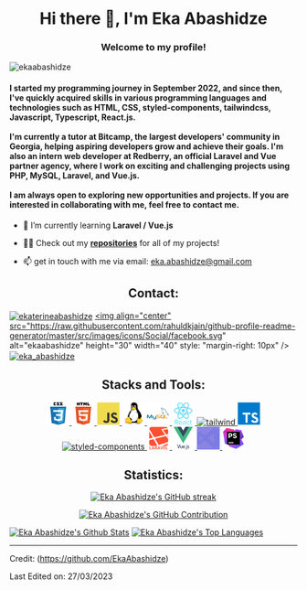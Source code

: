 <h1 align="center">Hi there 👋, I'm Eka Abashidze</h1>
<h3 align="center">Welcome to my profile!</h3>
<p align="left"> <img src="https://komarev.com/ghpvc/?username=ekaabashidze" alt="ekaabashidze" /> </p>
<h4>I started my programming journey in September 2022, and since then, I've quickly acquired skills in various programming languages and technologies such as HTML, CSS, styled-components, tailwindcss, Javascript, Typescript, React.js.
<br />
<br />
I'm currently a tutor at Bitcamp, the largest developers' community in Georgia, helping aspiring developers grow and achieve their goals. I'm also an intern web developer at Redberry, an official Laravel and Vue partner agency, where I work on exciting and challenging projects using PHP, MySQL, Laravel, and Vue.js.
<br />
<br />
I am always open to exploring new opportunities and projects. If you are interested in collaborating with me, feel free to contact me.</h4> 

- 🌱 I’m currently learning **Laravel / Vue.js**

- 👨‍💻 Check out my <a href="https://github.com/EkaAbashidze?tab=repositories"><b>repositories</b></a> for all of my projects!

- 📫 get in touch with me via email: eka.abashidze@gmail.com

<h2 align="center"> Contact: </h2>
  
<p align="center">
  
<a href="https://www.linkedin.com/in/ekaterine-abashidze-812b8266/" target="blank"><img align="center" src="https://raw.githubusercontent.com/rahuldkjain/github-profile-readme-generator/master/src/images/icons/Social/linked-in-alt.svg" alt="ekaterineabashidze" height="30" width="40" /></a>
<a href="https://www.facebook.com/eka.abashidze10" target="blank"><img align="center" src="https://raw.githubusercontent.com/rahuldkjain/github-profile-readme-generator/master/src/images/icons/Social/facebook.svg" alt="ekaabashidze" height="30" width="40" style: "margin-right: 10px" /></a>
<a href="https://www.instagram.com/eka_abashidze/" target="_blank"><img align="center" src="https://raw.githubusercontent.com/rahuldkjain/github-profile-readme-generator/master/src/images/icons/Social/instagram.svg" alt="eka_abashidze" height="30" width="30" /></a>

</p>

<h2 align="center"> Stacks and Tools: </h2>

<p align="center">
<a href="https://www.w3schools.com/css/" target="_blank" rel="noreferrer"> <img src="https://raw.githubusercontent.com/devicons/devicon/master/icons/css3/css3-original-wordmark.svg" alt="css3" width="40" height="40"/> </a> <a href="https://www.w3.org/html/" target="_blank" rel="noreferrer"> <img src="https://raw.githubusercontent.com/devicons/devicon/master/icons/html5/html5-original-wordmark.svg" alt="html5" width="40" height="40"/> </a>
<a href="https://developer.mozilla.org/en-US/docs/Web/JavaScript" target="_blank" rel="noreferrer"> <img src="https://raw.githubusercontent.com/devicons/devicon/master/icons/javascript/javascript-original.svg" alt="javascript" width="40" height="40"/> </a>
<a href="https://www.linux.org/" target="_blank" rel="noreferrer"> <img src="https://raw.githubusercontent.com/devicons/devicon/master/icons/linux/linux-original.svg" alt="linux" width="40" height="40"/> </a> 
<a href="https://www.mysql.com/" target="_blank" rel="noreferrer"> <img src="https://raw.githubusercontent.com/devicons/devicon/master/icons/mysql/mysql-original-wordmark.svg" alt="mysql" width="40" height="40"/> </a>
<a href="https://reactjs.org/" target="_blank" rel="noreferrer"> <img src="https://raw.githubusercontent.com/devicons/devicon/master/icons/react/react-original-wordmark.svg" alt="react" width="40" height="40"/> </a>
<a href="https://tailwindcss.com/" target="_blank" rel="noreferrer"> <img src="https://www.vectorlogo.zone/logos/tailwindcss/tailwindcss-icon.svg" alt="tailwind" width="40" height="40"/> </a>
<a href="https://www.typescriptlang.org/" target="_blank" rel="noreferrer"> <img src="https://raw.githubusercontent.com/devicons/devicon/master/icons/typescript/typescript-original.svg" alt="typescript" width="40" height="40"/> </a>
<a href="https://styled-components.com/" target="_blank" rel="noreferrer"> <img src="https://raw.githubusercontent.com/styled-components/brand/master/styled-components.png" alt="styled-components" width="40" height="40"/> </a>
<a href="https://laravel.com/" target="_blank" rel="noreferrer"> <img src="https://raw.githubusercontent.com/devicons/devicon/master/icons/laravel/laravel-plain-wordmark.svg" alt="laravel" width="40" height="40"/> </a>
<a href="https://vuejs.org/" target="_blank" rel="noreferrer"> <img src="https://raw.githubusercontent.com/devicons/devicon/master/icons/vuejs/vuejs-original-wordmark.svg" alt="vue.js" width="40" height="40"/> </a>
<a href="https://code.visualstudio.com/" target="_blank" rel="noreferrer">
  <img src="https://raw.githubusercontent.com/devicons/devicon/master/icons/visualstudio/visualstudio-plain.svg" alt="Visual Studio Code" width="40" height="40" style="filter: invert(47%) sepia(75%) saturate(655%) hue-rotate(206deg) brightness(93%) contrast(91%);"/>
</a>
<a href="https://www.jetbrains.com/phpstorm/" target="_blank" rel="noreferrer">
  <img src="https://raw.githubusercontent.com/devicons/devicon/master/icons/phpstorm/phpstorm-original.svg" alt="PhpStorm" width="40" height="40"/>
</a>
</p>


<h2 align="center"> Statistics: </h2>

<p align="center">
  <a href="https://github.com/ekaabashidze">
    <img src="https://github-readme-streak-stats.herokuapp.com/?user=ekaabashidze&theme=radical&border=7F3FBF&background=0D1117" alt="Eka Abashidze's GitHub streak"/>
  </a>
</p>

<p align="center">
  <a href="https://github.com/ekaabashidze">
    <img src="https://github-profile-summary-cards.vercel.app/api/cards/profile-details?username=ekaabashidze&theme=radical" alt="Eka Abashidze's GitHub Contribution"/>
  </a>
</p>

<a> 
  <a href="https://github.com/ekaabashidze"><img alt="Eka Abashidze's Github Stats" src="https://denvercoder1-github-readme-stats.vercel.app/api?username=ekaabashidze&show_icons=true&count_private=true&theme=react&border_color=7F3FBF&bg_color=0D1117&title_color=CDB4DB&icon_color=CDB4DB" height="192px" width="49.5%"/></a>
  <a href="https://github.com/ekaabashidze"><img alt="Eka Abashidze's Top Languages" src="https://denvercoder1-github-readme-stats.vercel.app/api/top-langs/?username=ekaabashidze&langs_count=8&layout=compact&theme=react&border_color=7F3FBF&bg_color=0D1117&title_color=CDB4DB&icon_color=CDB4DB" height="192px" width="49.5%"/></a>
  <br/>
</a>

----
Credit: (https://github.com/EkaAbashidze)

Last Edited on: 27/03/2023


<!--
**EkaAbashidze/EkaAbashidze** is a ✨ _special_ ✨ repository because its `README.md` (this file) appears on your GitHub profile.

Here are some ideas to get you started:

- 🔭 I’m currently working on ...
- 🌱 I’m currently learning ...
- 👯 I’m looking to collaborate on ...
- 🤔 I’m looking for help with ...
- 💬 Ask me about ...
- 📫 How to reach me: ...
- 😄 Pronouns: ...
- ⚡ Fun fact: ...
-->
